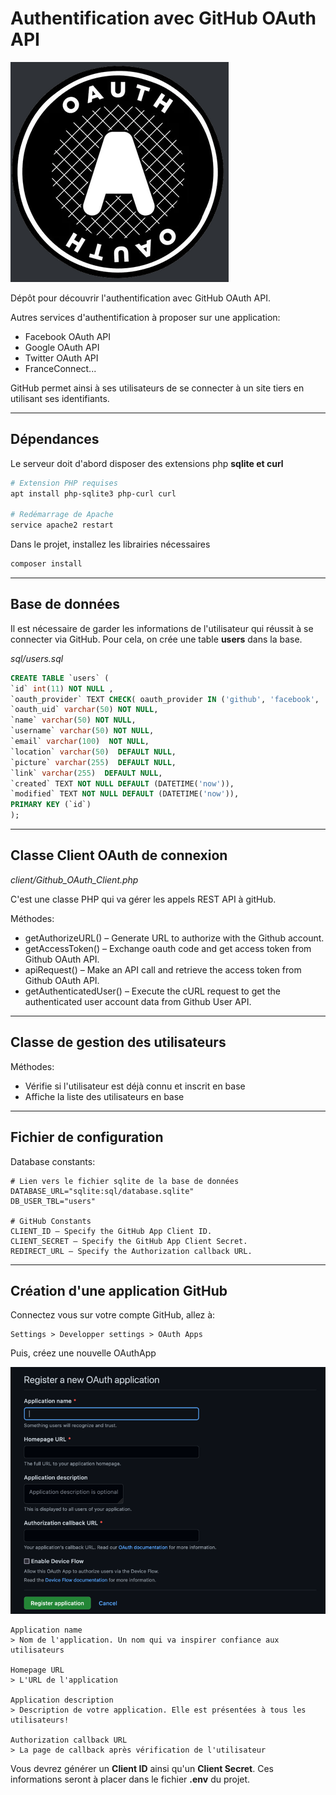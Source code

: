 # Authentification avec GitHub OAuth API

![img.png](img.png)

Dépôt pour découvrir l'authentification avec GitHub OAuth API.

Autres services d'authentification à proposer sur une application:
* Facebook OAuth API
* Google OAuth API
* Twitter OAuth API
* FranceConnect...

GitHub permet ainsi à ses utilisateurs de se connecter à un site tiers en utilisant ses identifiants.

***

## Dépendances

Le serveur doit d'abord disposer des extensions php **sqlite et **curl****

```bash
# Extension PHP requises
apt install php-sqlite3 php-curl curl

# Redémarrage de Apache
service apache2 restart
```

Dans le projet, installez les librairies nécessaires

```bash
composer install
```

***

## Base de données

Il est nécessaire de garder les informations de l'utilisateur qui réussit à se connecter via GitHub.
Pour cela, on crée une table **users** dans la base.

*sql/users.sql*
```sql
CREATE TABLE `users` (
`id` int(11) NOT NULL ,
`oauth_provider` TEXT CHECK( oauth_provider IN ('github', 'facebook', 'google', 'twitter')) NOT NULL DEFAULT 'github',
`oauth_uid` varchar(50) NOT NULL,
`name` varchar(50) NOT NULL,
`username` varchar(50) NOT NULL,
`email` varchar(100)  NOT NULL,
`location` varchar(50)  DEFAULT NULL,
`picture` varchar(255)  DEFAULT NULL,
`link` varchar(255)  DEFAULT NULL,
`created` TEXT NOT NULL DEFAULT (DATETIME('now')),
`modified` TEXT NOT NULL DEFAULT (DATETIME('now')),
PRIMARY KEY (`id`)
);
```

***

## Classe Client OAuth de connexion

*client/Github_OAuth_Client.php*

C'est une classe PHP qui va gérer les appels REST API à gitHub.

Méthodes:

* getAuthorizeURL() – Generate URL to authorize with the Github account.
* getAccessToken() – Exchange oauth code and get access token from Github OAuth API.
* apiRequest() – Make an API call and retrieve the access token from Github OAuth API.
* getAuthenticatedUser() – Execute the cURL request to get the authenticated user account data from Github User API.


***

## Classe de gestion des utilisateurs

Méthodes:

* Vérifie si l'utilisateur est déjà connu et inscrit en base
* Affiche la liste des utilisateurs en base

***

## Fichier de configuration

Database constants:

    # Lien vers le fichier sqlite de la base de données
    DATABASE_URL="sqlite:sql/database.sqlite"
    DB_USER_TBL="users"

    # GitHub Constants
    CLIENT_ID – Specify the GitHub App Client ID.
    CLIENT_SECRET – Specify the GitHub App Client Secret.
    REDIRECT_URL – Specify the Authorization callback URL.

***

## Création d'une application GitHub

Connectez vous sur votre compte GitHub, allez à:

    Settings > Developper settings > OAuth Apps

Puis, créez une nouvelle OAuthApp

![doc/img.png](doc/img.png)

    Application name
    > Nom de l'application. Un nom qui va inspirer confiance aux utilisateurs

    Homepage URL
    > L'URL de l'application

    Application description
    > Description de votre application. Elle est présentées à tous les utilisateurs!

    Authorization callback URL
    > La page de callback après vérification de l'utilisateur

Vous devrez générer un **Client ID** ainsi qu'un **Client Secret**.
Ces informations seront à placer dans le fichier **.env** du projet.